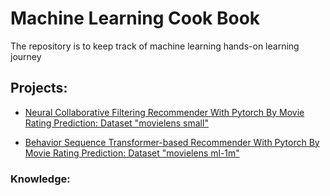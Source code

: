 # Machine Learning Cook Book

The repository is to keep track of machine learning hands-on learning journey

## Projects:

-  [Neural Collaborative Filtering Recommender With Pytorch By Movie Rating Prediction: Dataset "movielens small"](./neural-cf-recommender-with-pytorch-by-movie-rating-prediction)

-  [Behavior Sequence Transformer-based Recommender With Pytorch By Movie Rating Prediction: Dataset "movielens ml-1m"](./behavior-sequence-transformer-recommender-with-pytorch-by-movie-rating-prediction)

### Knowledge: